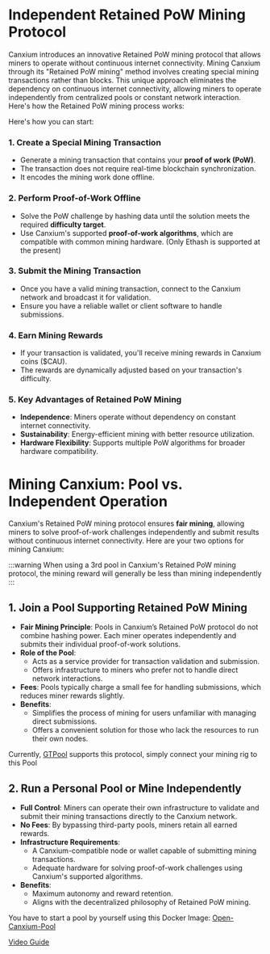 # Independent Retained PoW Mining Protocol

Canxium introduces an innovative Retained PoW mining protocol that allows miners to operate without continuous internet connectivity.
Mining Canxium through its "Retained PoW mining" method involves creating special mining transactions rather than blocks. This unique approach eliminates the dependency on continuous internet connectivity, allowing miners to operate independently from centralized pools or constant network interaction. Here's how the Retained PoW mining process works:

Here's how you can start:

### 1. Create a Special Mining Transaction
- Generate a mining transaction that contains your **proof of work (PoW)**. 
- The transaction does not require real-time blockchain synchronization.
- It encodes the mining work done offline.

### 2. Perform Proof-of-Work Offline
- Solve the PoW challenge by hashing data until the solution meets the required **difficulty target**.
- Use Canxium's supported **proof-of-work algorithms**, which are compatible with common mining hardware. (Only Ethash is supported at the present)

### 3. Submit the Mining Transaction
- Once you have a valid mining transaction, connect to the Canxium network and broadcast it for validation.
- Ensure you have a reliable wallet or client software to handle submissions.

### 4. Earn Mining Rewards
- If your transaction is validated, you'll receive mining rewards in Canxium coins ($CAU).
- The rewards are dynamically adjusted based on your transaction's difficulty.

### 5. Key Advantages of Retained PoW Mining
- **Independence**: Miners operate without dependency on constant internet connectivity.
- **Sustainability**: Energy-efficient mining with better resource utilization.
- **Hardware Flexibility**: Supports multiple PoW algorithms for broader hardware compatibility.

# Mining Canxium: Pool vs. Independent Operation

Canxium's Retained PoW mining protocol ensures **fair mining**, allowing miners to solve proof-of-work challenges independently and submit results without continuous internet connectivity. Here are your two options for mining Canxium:

:::warning
When using a 3rd pool in Canxium's Retained PoW mining protocol, the mining reward will generally be less than mining independently
:::

## 1. Join a Pool Supporting Retained PoW Mining
- **Fair Mining Principle**: Pools in Canxium’s Retained PoW protocol do not combine hashing power. Each miner operates independently and submits their individual proof-of-work solutions.
- **Role of the Pool**:
  - Acts as a service provider for transaction validation and submission.
  - Offers infrastructure to miners who prefer not to handle direct network interactions.
- **Fees**: Pools typically charge a small fee for handling submissions, which reduces miner rewards slightly.
- **Benefits**:
  - Simplifies the process of mining for users unfamiliar with managing direct submissions.
  - Offers a convenient solution for those who lack the resources to run their own nodes.

Currently, [GTPool](https://gtpool.io/) supports this protocol, simply connect your mining rig to this Pool

## 2. Run a Personal Pool or Mine Independently
- **Full Control**: Miners can operate their own infrastructure to validate and submit their mining transactions directly to the Canxium network.
- **No Fees**: By bypassing third-party pools, miners retain all earned rewards.
- **Infrastructure Requirements**:
  - A Canxium-compatible node or wallet capable of submitting mining transactions.
  - Adequate hardware for solving proof-of-work challenges using Canxium's supported algorithms.
- **Benefits**:
  - Maximum autonomy and reward retention.
  - Aligns with the decentralized philosophy of Retained PoW mining.

You have to start a pool by yourself using this Docker Image: [Open-Canxium-Pool](https://hub.docker.com/r/canxium/open-canxium-pool)

[Video Guide](https://www.youtube.com/watch?v=15kHFXmqtwg)